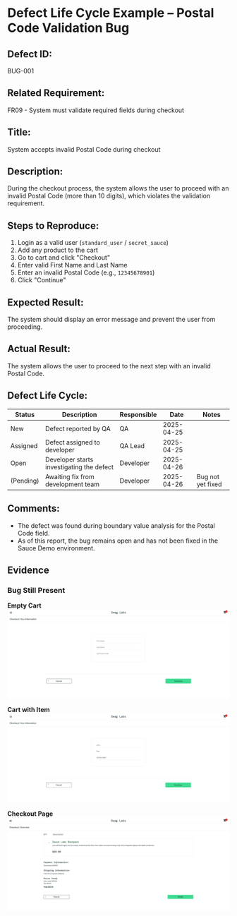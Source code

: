 # Defect Life Cycle Example – Postal Code Validation Bug

## Defect ID:
BUG-001

## Related Requirement:
FR09 - System must validate required fields during checkout

## Title:
System accepts invalid Postal Code during checkout

## Description:
During the checkout process, the system allows the user to proceed with an invalid Postal Code (more than 10 digits), which violates the validation requirement.

## Steps to Reproduce:
1. Login as a valid user (`standard_user` / `secret_sauce`)
2. Add any product to the cart
3. Go to cart and click "Checkout"
4. Enter valid First Name and Last Name
5. Enter an invalid Postal Code (e.g., `12345678901`)
6. Click "Continue"

## Expected Result:
The system should display an error message and prevent the user from proceeding.

## Actual Result:
The system allows the user to proceed to the next step with an invalid Postal Code.

## Defect Life Cycle:

| Status    | Description                                  | Responsible      | Date         | Notes                      |
|-----------|----------------------------------------------|------------------|--------------|----------------------------|
| New       | Defect reported by QA                        | QA               | 2025-04-25   |                            |
| Assigned  | Defect assigned to developer                 | QA Lead          | 2025-04-25   |                            |
| Open      | Developer starts investigating the defect    | Developer        | 2025-04-26   |                            |
| (Pending) | Awaiting fix from development team           | Developer        | 2025-04-26   | Bug not yet fixed          |

## Comments:
- The defect was found during boundary value analysis for the Postal Code field.
- As of this report, the bug remains open and has not been fixed in the Sauce Demo environment.

## Evidence

### Bug Still Present
**Empty Cart**
![Postal code invalid but accepted - Checkout: Your Information](../evidence/bug-postalcode-invalid-accepted-001.png)

**Cart with Item**
![Postal code invalid but accepted - Checkout: Your Information](../evidence/bug-postalcode-invalid-accepted-002.png)

**Checkout Page**
![Postal code invalid but accepted - Checkout: Overview](../evidence/bug-postalcode-invalid-accepted-003.png)
